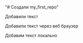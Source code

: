 "# Создали my_first_repo" 

Добавили текст


Добавили текст через веб браузер

Добавим текст локально
